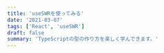 ```yaml
---
title: 'useSWRを使ってみる'
date: '2021-03-07'
tags: ['React', 'useSWR']
draft: false
summary: 'TypeScriptの型の作り方を楽しく学んできます。'
---
```

